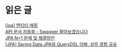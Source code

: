 # 읽은 글 
[[jpa] 엔티티 매핑](https://joont92.github.io/jpa/%EC%97%94%ED%8B%B0%ED%8B%B0-%EB%A7%A4%ED%95%91/) <br> 
[API 문서 자동화 - Swagger 팔아보겠습니다](https://woowacourse.github.io/javable/post/2020-08-31-spring-swagger/) <br> 
[JPA N+1 문제 및 해결방안](https://jojoldu.tistory.com/165) <br> 
[[JPA] Spring Data JPA와 QueryDSL 이해, 실무 경험 공유](https://ict-nroo.tistory.com/117?category=826875) <br> 

